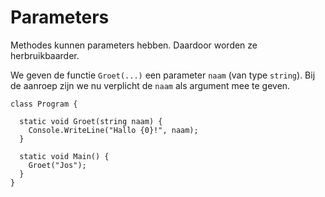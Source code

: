 # Parameters

Methodes kunnen parameters hebben.
Daardoor worden ze herbruikbaarder.

We geven de functie `Groet(...)` een parameter `naam` (van type `string`).
Bij de aanroep zijn we nu verplicht de `naam` als argument mee te geven.

```
class Program {

  static void Groet(string naam) {
    Console.WriteLine("Hallo {0}!", naam);
  }

  static void Main() {
    Groet("Jos");
  }
}
```
